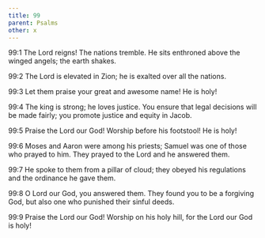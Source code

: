 ```yaml
---
title: 99
parent: Psalms
other: x
---
```



<a name="99:1">99:1</a> The Lord reigns!
The nations tremble.
He sits enthroned above the winged angels;
the earth shakes.

<a name="99:2">99:2</a> The Lord is elevated in Zion;
he is exalted over all the nations.

<a name="99:3">99:3</a> Let them praise your great and awesome name!
He is holy!

<a name="99:4">99:4</a> The king is strong;
he loves justice.
You ensure that legal decisions will be made fairly;
you promote justice and equity in Jacob.

<a name="99:5">99:5</a> Praise the Lord our God!
Worship before his footstool!
He is holy!

<a name="99:6">99:6</a> Moses and Aaron were among his priests;
Samuel was one of those who prayed to him.
They prayed to the Lord and he answered them.

<a name="99:7">99:7</a> He spoke to them from a pillar of cloud;
they obeyed his regulations and the ordinance he gave them.

<a name="99:8">99:8</a> O Lord our God, you answered them.
They found you to be a forgiving God,
but also one who punished their sinful deeds.

<a name="99:9">99:9</a> Praise the Lord our God!
Worship on his holy hill,
for the Lord our God is holy!